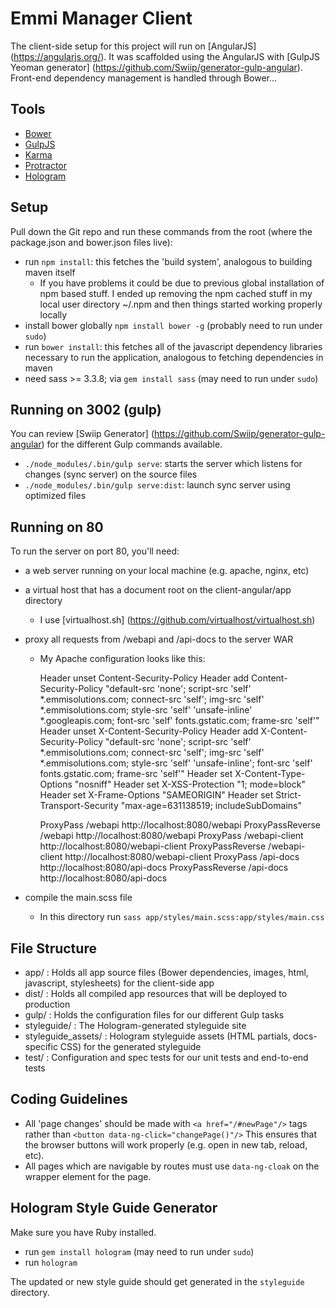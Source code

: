 Emmi Manager Client
=============================

The client-side setup for this project will run on [AngularJS]
(https://angularjs.org/). It was scaffolded using the AngularJS
with [GulpJS Yeoman generator] (https://github.com/Swiip/generator-gulp-angular).
Front-end dependency management is handled through Bower...

Tools
-----------------------------------

- [Bower](http://bower.io/)
- [GulpJS](http://gulpjs.com/)
- [Karma](http://karma-runner.github.io/)
- [Protractor](https://github.com/angular/protractor)
- [Hologram](http://trulia.github.io/hologram/)

Setup
-----------------------------------

Pull down the Git repo and run these commands from the root (where the
package.json and bower.json files live):

- run `npm install`: this fetches the 'build system', analogous to building maven itself
    - If you have problems it could be due to previous global installation of npm based stuff. I ended up removing the npm
    cached stuff in my local user directory ~/.npm and then things started working properly locally
- install bower globally `npm install bower -g` (probably need to run under `sudo`)    
- run `bower install`: this fetches all of the javascript dependency libraries necessary to run the application, analogous to fetching dependencies in maven
- need sass >= 3.3.8; via `gem install sass` (may need to run under `sudo`)

Running on 3002 (gulp)
-----------------------------------

You can review [Swiip Generator] (https://github.com/Swiip/generator-gulp-angular) for the
different Gulp commands available.

- `./node_modules/.bin/gulp serve`: starts the server which listens for changes (sync server) on the source files
- `./node_modules/.bin/gulp serve:dist`: launch sync server using optimized files

Running on 80
-----------------------------------

To run the server on port 80, you'll need:

- a web server running on your local machine (e.g. apache, nginx, etc) 
- a virtual host that has a document root on the client-angular/app directory
    - I use [virtualhost.sh] (https://github.com/virtualhost/virtualhost.sh) 
- proxy all requests from /webapi and /api-docs to the server WAR
    - My Apache configuration looks like this:

        Header unset Content-Security-Policy
        Header add Content-Security-Policy "default-src 'none'; script-src 'self' *.emmisolutions.com; connect-src 'self'; img-src 'self' *.emmisolutions.com; style-src 'self' 'unsafe-inline' *.googleapis.com; font-src 'self' fonts.gstatic.com; frame-src 'self'"
        Header unset X-Content-Security-Policy
        Header add X-Content-Security-Policy "default-src 'none'; script-src 'self' *.emmisolutions.com; connect-src 'self'; img-src 'self' *.emmisolutions.com; style-src 'self' 'unsafe-inline'; font-src 'self' fonts.gstatic.com; frame-src 'self'"
        Header set X-Content-Type-Options "nosniff"
        Header set X-XSS-Protection "1; mode=block"
        Header set X-Frame-Options "SAMEORIGIN"
        Header set Strict-Transport-Security "max-age=631138519; includeSubDomains"
        
        ProxyPass /webapi http://localhost:8080/webapi
        ProxyPassReverse /webapi http://localhost:8080/webapi
        ProxyPass /webapi-client http://localhost:8080/webapi-client
        ProxyPassReverse /webapi-client http://localhost:8080/webapi-client
        ProxyPass /api-docs http://localhost:8080/api-docs
        ProxyPassReverse /api-docs http://localhost:8080/api-docs
                    
- compile the main.scss file
    - In this directory run `sass app/styles/main.scss:app/styles/main.css`


File Structure
-----------------------------------

- app/ : Holds all app source files (Bower dependencies, images, html, javascript, stylesheets) for the client-side app
- dist/ : Holds all compiled app resources that will be deployed to production
- gulp/ : Holds the configuration files for our different Gulp tasks
- styleguide/ : The Hologram-generated styleguide site
- styleguide_assets/ : Hologram styleguide assets (HTML partials, docs-specific CSS) for the generated styleguide
- test/ : Configuration and spec tests for our unit tests and end-to-end tests

Coding Guidelines
-----------------------------------

- All 'page changes' should be made with `<a href="/#newPage"/>` tags rather than `<button data-ng-click="changePage()"/>`
  This ensures that the browser buttons will work properly (e.g. open in new tab, reload, etc).
- All pages which are navigable by routes must use `data-ng-cloak` on the wrapper element for the page. 


Hologram Style Guide Generator
-----------------------------------

Make sure you have Ruby installed.
- run `gem install hologram` (may need to run under `sudo`)
- run `hologram`

The updated or new style guide should get generated in the `styleguide` directory.
